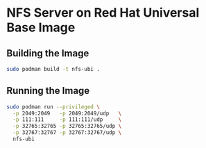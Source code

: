 # NFS Server on Red Hat Universal Base Image

## Building the Image

```bash
sudo podman build -t nfs-ubi .
```

## Running the Image

```bash
sudo podman run --privileged \
  -p 2049:2049   -p 2049:2049/udp   \
  -p 111:111     -p 111:111/udp     \
  -p 32765:32765 -p 32765:32765/udp \
  -p 32767:32767 -p 32767:32767/udp \
  nfs-ubi
```
